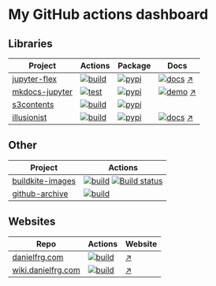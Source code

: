 # My GitHub actions dashboard

## Libraries

| Project | Actions | Package | Docs |
| --- | --- | --- | --- |
| [jupyter-flex](https://github.com/danielfrg/jupyter-flex) | [![build](https://github.com/danielfrg/jupyter-flex/workflows/test/badge.svg)](https://github.com/danielfrg/jupyter-flex/actions/workflows/test.yml) | [![pypi](https://img.shields.io/pypi/v/jupyter-flex.svg)](https://pypi.org/project/jupyter-flex) | [![docs](https://github.com/danielfrg/jupyter-flex/workflows/docs/badge.svg)](https://github.com/danielfrg/jupyter-flex/actions/workflows/docs.yml) [↗](https://jupyter-flex.danielfrg.com) |
| [mkdocs-jupyter](https://github.com/danielfrg/mkdocs-jupyter) | [![test](https://github.com/danielfrg/mkdocs-jupyter/actions/workflows/test.yml/badge.svg)](https://github.com/danielfrg/mkdocs-jupyter/actions/workflows/test.yml) | [![pypi](https://img.shields.io/pypi/v/mkdocs-jupyter.svg)](https://pypi.org/project/mkdocs-jupyter/) | [![demo](https://github.com/danielfrg/mkdocs-jupyter/workflows/demo/badge.svg)](https://github.com/danielfrg/mkdocs-jupyter/actions/workflows/demo.yml) [↗](https://mkdocs-jupyter.danielfrg.com) |
| [s3contents](https://github.com/danielfrg/s3contents) | [![build](https://github.com/danielfrg/s3contents/workflows/test/badge.svg)](https://github.com/danielfrg/s3contents/actions/workflows/test.yml) | [![pypi](https://img.shields.io/pypi/v/s3contents.svg)](https://pypi.org/project/s3contents) |
| [illusionist](https://github.com/danielfrg/illusionist) | [![build](https://github.com/danielfrg/illusionist/workflows/test/badge.svg)](https://github.com/danielfrg/illusionist/actions/workflows/test.yml) | [![pypi](https://img.shields.io/pypi/v/illusionist.svg)](https://pypi.org/project/illusionist/) | [![docs](https://github.com/danielfrg/illusionist/workflows/docs/badge.svg)](https://github.com/danielfrg/illusionist/actions/workflows/docs.yml) [↗](https://illusionist.danielfrg.com) |

## Other

| Project | Actions |
| --- | --- |
| [buildkite-images](https://github.com/danielfrg/buildkite-images) | [![build](https://github.com/danielfrg/buildkite-images/workflows/images/badge.svg)](https://github.com/danielfrg/buildkite-images/actions/workflows/images.yml) [![Build status](https://badge.buildkite.com/7c64239ddf27432d723a44c61516eaeb3235a5e38d616be943.svg)](https://buildkite.com/danielfrg/buildkite-images-test) |
| [github-archive](https://github.com/danielfrg/github-archive) | [![build](https://github.com/danielfrg/github-archive/workflows/image/badge.svg)](https://github.com/danielfrg/github-archive/actions/workflows/image.yml) |

## Websites

| Repo | Actions | Website |
| --- | --- | --- |
| [danielfrg.com](https://github.com/danielfrg/danielfrg.com) | [![build](https://github.com/danielfrg/danielfrg.com/workflows/deploy/badge.svg)](https://github.com/danielfrg/danielfrg.com/actions/workflows/deploy.yml) | [↗](https://danielfrg.com) |
| [wiki.danielfrg.com](https://github.com/danielfrg/wiki.danielfrg.com) | [![build](https://github.com/danielfrg/wiki.danielfrg.com/workflows/deploy/badge.svg)](https://github.com/danielfrg/wiki.danielfrg.com/actions/workflows/deploy.yml) | [↗](https://wiki.danielfrg.com) |
